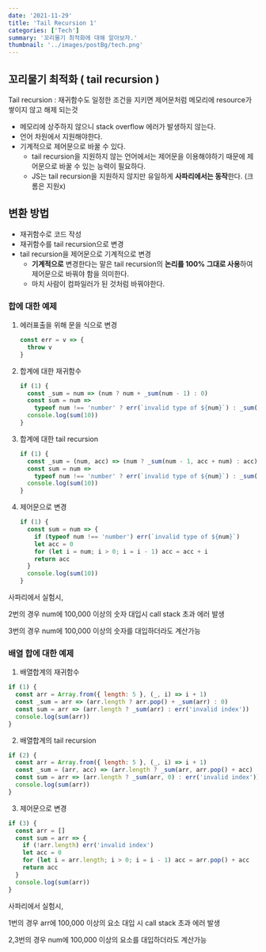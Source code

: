 ```yaml
---
date: '2021-11-29'
title: 'Tail Recursion 1'
categories: ['Tech']
summary: '꼬리물기 최적화에 대해 알아보자.'
thumbnail: '../images/postBg/tech.png'
---
```


## 꼬리물기 최적화 ( tail recursion )

Tail recursion : 재귀함수도 일정한 조건을 지키면 제어문처럼 메모리에 resource가 쌓이지 않고 해제 되는것

- 메모리에 상주하지 않으니 stack overflow 에러가 발생하지 않는다.
- 언어 차원에서 지원해야한다.
- 기계적으로 제어문으로 바꿀 수 있다.
  - tail recursion을 지원하지 않는 언어에서는 제어문을 이용해야하기 때문에 제어문으로 바꿀 수 있는 능력이 필요하다.
  - JS는 tail recursion을 지원하지 않지만 유일하게 **사파리에서는 동작**한다. (크롬은 지원x)

## 변환 방법

- 재귀함수로 코드 작성
- 재귀함수를 tail recursion으로 변경
- tail recursion을 제어문으로 기계적으로 변경
  - **기계적으로** 변경한다는 말은 tail recursion의 **논리를 100% 그대로 사용**하여 제어문으로 바꿔야 함을 의미한다.
  - 마치 사람이 컴파일러가 된 것처럼 바꿔야한다.

### 합에 대한 예제

1. 에러표출을 위해 문을 식으로 변경

   ```javascript
   const err = v => {
     throw v
   }
   ```

2. 합계에 대한 재귀함수

   ```javascript
   if (1) {
     const _sum = num => (num ? num + _sum(num - 1) : 0)
     const sum = num =>
       typeof num !== 'number' ? err(`invalid type of ${num}`) : _sum(num)
     console.log(sum(10))
   }
   ```

3. 합계에 대한 tail recursion

   ```javascript
   if (1) {
     const _sum = (num, acc) => (num ? _sum(num - 1, acc + num) : acc)
     const sum = num =>
       typeof num !== 'number' ? err(`invalid type of ${num}`) : _sum(num, 0)
     console.log(sum(10))
   }
   ```

4. 제어문으로 변경

   ```javascript
   if (1) {
     const sum = num => {
       if (typeof num !== 'number') err(`invalid type of ${num}`)
       let acc = 0
       for (let i = num; i > 0; i = i - 1) acc = acc + i
       return acc
     }
     console.log(sum(10))
   }
   ```

사파리에서 실험시,

2번의 경우 num에 100,000 이상의 숫자 대입시 call stack 초과 에러 발생

3번의 경우 num에 100,000 이상의 숫자를 대입하더라도 계산가능

### 배열 합에 대한 예제

1. 배열합계의 재귀함수

```javascript
if (1) {
  const arr = Array.from({ length: 5 }, (_, i) => i + 1)
  const _sum = arr => (arr.length ? arr.pop() + _sum(arr) : 0)
  const sum = arr => (arr.length ? _sum(arr) : err('invalid index'))
  console.log(sum(arr))
}
```

2. 배열합계의 tail recursion

```javascript
if (2) {
  const arr = Array.from({ length: 5 }, (_, i) => i + 1)
  const _sum = (arr, acc) => (arr.length ? _sum(arr, arr.pop() + acc) : acc)
  const sum = arr => (arr.length ? _sum(arr, 0) : err('invalid index'))
  console.log(sum(arr))
}
```

3. 제어문으로 변경

```javascript
if (3) {
  const arr = []
  const sum = arr => {
    if (!arr.length) err('invalid index')
    let acc = 0
    for (let i = arr.length; i > 0; i = i - 1) acc = arr.pop() + acc
    return acc
  }
  console.log(sum(arr))
}
```

사파리에서 실험시,

1번의 경우 arr에 100,000 이상의 요소 대입 시 call stack 초과 에러 발생

2,3번의 경우 num에 100,000 이상의 요소를 대입하더라도 계산가능
